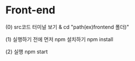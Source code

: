 # Front-end

(0) src코드 터미널 보기 & cd "path(ex)frontend 폴더)"

(1) 실행하기 전에 먼저 npm 설치하기
npm install

(2) 실행
npm start


